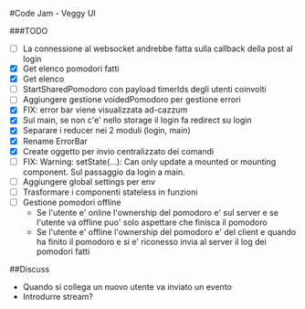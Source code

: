 #Code Jam - Veggy UI

###TODO
- [ ] La connessione al websocket andrebbe fatta sulla callback della post al login
- [x] Get elenco pomodori fatti 
- [x] Get elenco
- [ ] StartSharedPomodoro con payload timerIds degli utenti coinvolti
- [ ] Aggiungere gestione voidedPomodoro per gestione errori
- [x] FIX: error bar viene visualizzata ad-cazzum
- [x] Sul main, se non c'e' nello storage il login fa redirect su login
- [x] Separare i reducer nei 2 moduli (login, main)
- [x] Rename ErrorBar
- [x] Create oggetto per invio centralizzato dei comandi 
- [ ] FIX: Warning: setState(...): Can only update a mounted or mounting component. Sul passaggio da login a main.
- [ ] Aggiungere global settings per env
- [ ] Trasformare i componenti stateless in funzioni
- [ ] Gestione pomodori offline
  - Se l'utente e' online l'ownership del pomodoro e' sul server e se l'utente va offline puo' solo aspettare che finisca il pomodoro
  - Se l'utente e' offline l'ownership del pomodoro e' del client e quando ha finito il pomodoro e si e' riconesso invia al server il log dei pomodori fatti


##Discuss
- Quando si collega un nuovo utente va inviato un evento
- Introdurre stream?



